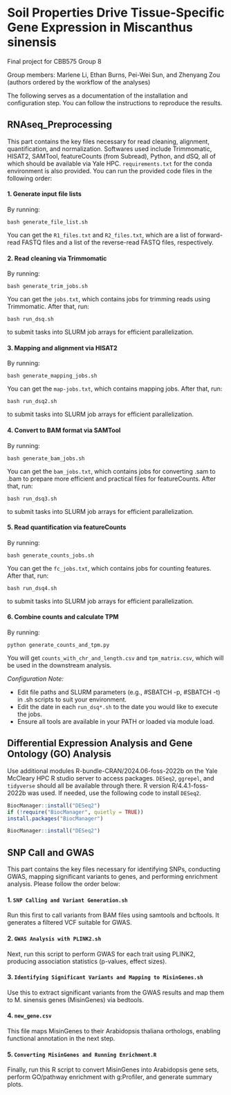 # Soil Properties Drive Tissue-Specific Gene Expression in Miscanthus sinensis
Final project for CBB575 Group 8

Group members: Marlene Li, Ethan Burns, Pei-Wei Sun, and Zhenyang Zou (authors ordered by the workflow of the analyses)

The following serves as a documentation of the installation and configuration step. You can follow the instructions to reproduce the results.

## RNAseq_Preprocessing
This part contains the key files necessary for read cleaning, alignment, quantification, and normalization. Softwares used include Trimmomatic, HISAT2, SAMTool, featureCounts (from Subread), Python, and dSQ, all of which should be available via Yale HPC. `requirements.txt` for the conda environment is also provided. You can run the provided code files in the following order:

#### 1. Generate input file lists
By running:
```
bash generate_file_list.sh
```
You can get the `R1_files.txt` and `R2_files.txt`, which are a list of forward-read FASTQ files and a list of the reverse-read FASTQ files, respectively.

#### 2. Read cleaning via Trimmomatic
By running:
```
bash generate_trim_jobs.sh
```
You can get the `jobs.txt`, which contains jobs for trimming reads using Trimmomatic. After that, run:
```
bash run_dsq.sh
```
to submit tasks into SLURM job arrays for efficient parallelization.

#### 3. Mapping and alignment via HISAT2
By running:
```
bash generate_mapping_jobs.sh
```
You can get the `map-jobs.txt`, which contains mapping jobs. After that, run:
```
bash run_dsq2.sh
```
to submit tasks into SLURM job arrays for efficient parallelization.

#### 4. Convert to BAM format via SAMTool
By running:
```
bash generate_bam_jobs.sh
```
You can get the `bam_jobs.txt`, which contains jobs for converting .sam to .bam to prepare more efficient and practical files for featureCounts. After that, run:
```
bash run_dsq3.sh
```
to submit tasks into SLURM job arrays for efficient parallelization.

#### 5. Read quantification via featureCounts
By running:
```
bash generate_counts_jobs.sh
```
You can get the `fc_jobs.txt`, which contains jobs for counting features. After that, run:
```
bash run_dsq4.sh
```
to submit tasks into SLURM job arrays for efficient parallelization.

#### 6. Combine counts and calculate TPM
By running:
```
python generate_counts_and_tpm.py
```
You will get `counts_with_chr_and_length.csv` and `tpm_matrix.csv`, which will be used in the downstream analysis.

_Configuration Note:_

* Edit file paths and SLURM parameters (e.g., #SBATCH -p, #SBATCH -t) in .sh scripts to suit your environment.
* Edit the date in each `run_dsq*.sh` to the date you would like to execute the jobs.
* Ensure all tools are available in your PATH or loaded via module load.

## Differential Expression Analysis and Gene Ontology (GO) Analysis
Use additional modules R-bundle-CRAN/2024.06-foss-2022b on the Yale McCleary HPC R studio server to access packages. `DESeq2`, `ggrepel`, and `tidyverse` should all be available through there. R version R/4.4.1-foss-2022b was used. If needed, use the following code to install `DESeq2`.

```R
BiocManager::install("DESeq2")
if (!require("BiocManager", quietly = TRUE))
install.packages("BiocManager")

BiocManager::install("DESeq2")
```
## SNP Call and GWAS
This part contains the key files necessary for identifying SNPs, conducting GWAS, mapping significant variants to genes, and performing enrichment analysis. Please follow the order below:

#### 1. `SNP Calling and Variant Generation.sh`
Run this first to call variants from BAM files using samtools and bcftools. It generates a filtered VCF suitable for GWAS.

#### 2. `GWAS Analysis with PLINK2.sh`
Next, run this script to perform GWAS for each trait using PLINK2, producing association statistics (p-values, effect sizes).

#### 3. `Identifying Significant Variants and Mapping to MisinGenes.sh`
Use this to extract significant variants from the GWAS results and map them to M. sinensis genes (MisinGenes) via bedtools.

#### 4. `new_gene.csv`
This file maps MisinGenes to their Arabidopsis thaliana orthologs, enabling functional annotation in the next step.

#### 5. `Converting MisinGenes and Running Enrichment.R`
Finally, run this R script to convert MisinGenes into Arabidopsis gene sets, perform GO/pathway enrichment with g:Profiler, and generate summary plots.
